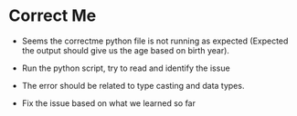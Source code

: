 # Correct Me

- Seems the correctme python file is not running as expected (Expected the output should give us the age based on birth year).

- Run the python script, try to read and identify the issue

- The error should be related to type casting and data types.

- Fix the issue based on what we learned so far
